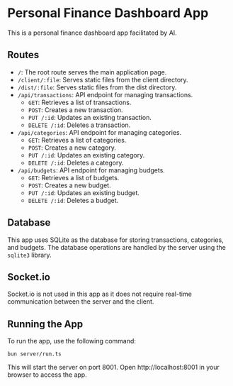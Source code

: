 
# Personal Finance Dashboard App

This is a personal finance dashboard app facilitated by AI. 

## Routes

- `/`: The root route serves the main application page.
- `/client/:file`: Serves static files from the client directory.
- `/dist/:file`: Serves static files from the dist directory.
- `/api/transactions`: API endpoint for managing transactions.
  - `GET`: Retrieves a list of transactions.
  - `POST`: Creates a new transaction.
  - `PUT /:id`: Updates an existing transaction.
  - `DELETE /:id`: Deletes a transaction.
- `/api/categories`: API endpoint for managing categories.
  - `GET`: Retrieves a list of categories.
  - `POST`: Creates a new category.
  - `PUT /:id`: Updates an existing category.
  - `DELETE /:id`: Deletes a category.
- `/api/budgets`: API endpoint for managing budgets.
  - `GET`: Retrieves a list of budgets.
  - `POST`: Creates a new budget.
  - `PUT /:id`: Updates an existing budget.
  - `DELETE /:id`: Deletes a budget.

## Database

This app uses SQLite as the database for storing transactions, categories, and budgets. The database operations are handled by the server using the `sqlite3` library.

## Socket.io

Socket.io is not used in this app as it does not require real-time communication between the server and the client.

## Running the App

To run the app, use the following command:

```
bun server/run.ts
```

This will start the server on port 8001. Open http://localhost:8001 in your browser to access the app.

